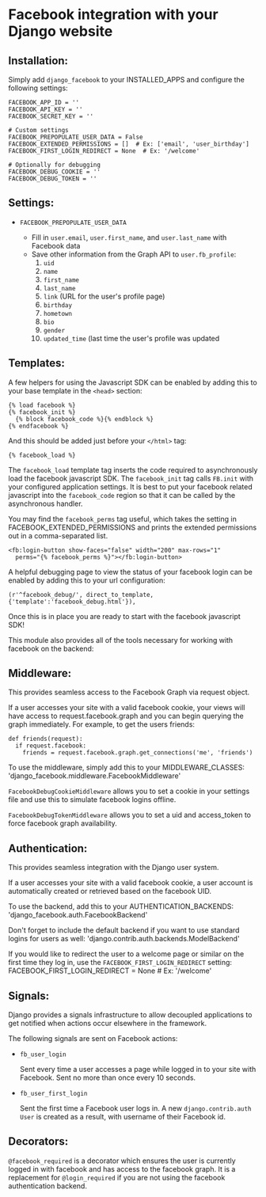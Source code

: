 Facebook integration with your Django website
=============================================

Installation:
------------
Simply add ``django_facebook`` to your INSTALLED_APPS and configure
the following settings:

    FACEBOOK_APP_ID = ''
    FACEBOOK_API_KEY = ''
    FACEBOOK_SECRET_KEY = ''

    # Custom settings
    FACEBOOK_PREPOPULATE_USER_DATA = False
    FACEBOOK_EXTENDED_PERMISSIONS = []  # Ex: ['email', 'user_birthday']
    FACEBOOK_FIRST_LOGIN_REDIRECT = None  # Ex: '/welcome'
    
    # Optionally for debugging
    FACEBOOK_DEBUG_COOKIE = ''
    FACEBOOK_DEBUG_TOKEN = ''


Settings:
--------

* ``FACEBOOK_PREPOPULATE_USER_DATA``

  * Fill in ``user.email``, ``user.first_name``, and ``user.last_name`` with Facebook data
  * Save other information from the Graph API to ``user.fb_profile``:
     1. ``uid``
     2. ``name``
     3. ``first_name``
     4. ``last_name``
     5. ``link`` (URL for the user's profile page)
     6. ``birthday``
     7. ``hometown``
     8. ``bio``
     9. ``gender``
     10. ``updated_time`` (last time the user's profile was updated

Templates:
---------
A few helpers for using the Javascript SDK can be enabled by adding
this to your base template in the ``<head>`` section:

    {% load facebook %}
    {% facebook_init %}
      {% block facebook_code %}{% endblock %}
    {% endfacebook %}

And this should be added just before your ``</html>`` tag:

    {% facebook_load %}
    
The ``facebook_load`` template tag inserts the code required to
asynchronously load the facebook javascript SDK. The ``facebook_init``
tag calls ``FB.init`` with your configured application settings. It is
best to put your facebook related javascript into the ``facebook_code``
region so that it can be called by the asynchronous handler.

You may find the ``facebook_perms`` tag useful, which takes the setting
in FACEBOOK_EXTENDED_PERMISSIONS and prints the extended permissions out
in a comma-separated list.

    <fb:login-button show-faces="false" width="200" max-rows="1"
      perms="{% facebook_perms %}"></fb:login-button>


A helpful debugging page to view the status of your facebook login can
be enabled by adding this to your url configuration:

    (r'^facebook_debug/', direct_to_template, {'template':'facebook_debug.html'}),  


Once this is in place you are ready to start with the facebook javascript SDK!

This module also provides all of the tools necessary for working with facebook
on the backend:


Middleware:
----------
This provides seamless access to the Facebook Graph via request object.

If a user accesses your site with a valid facebook cookie, your views
will have access to request.facebook.graph and you can begin querying
the graph immediately. For example, to get the users friends:

    def friends(request):
      if request.facebook:
        friends = request.facebook.graph.get_connections('me', 'friends')
        
To use the middleware, simply add this to your MIDDLEWARE_CLASSES:
    'django_facebook.middleware.FacebookMiddleware'


``FacebookDebugCookieMiddleware`` allows you to set a cookie in your settings
file and use this to simulate facebook logins offline.

``FacebookDebugTokenMiddleware`` allows you to set a uid and access_token to
force facebook graph availability.


Authentication:
--------------
This provides seamless integration with the Django user system.

If a user accesses your site with a valid facebook cookie, a user
account is automatically created or retrieved based on the facebook UID.

To use the backend, add this to your AUTHENTICATION_BACKENDS:
    'django_facebook.auth.FacebookBackend'

Don't forget to include the default backend if you want to use standard
logins for users as well:
    'django.contrib.auth.backends.ModelBackend'

If you would like to redirect the user to a welcome page or similar on the
first time they log in, use the ``FACEBOOK_FIRST_LOGIN_REDIRECT`` setting:
    FACEBOOK_FIRST_LOGIN_REDIRECT = None  # Ex: '/welcome'


Signals:
-------
Django provides a signals infrastructure to allow decoupled applications to get
notified when actions occur elsewhere in the framework.

The following signals are sent on Facebook actions:

* ``fb_user_login``

  Sent every time a user accesses a page while logged in to your site with Facebook.  Sent no more than once every 10 seconds.

* ``fb_user_first_login``

  Sent the first time a Facebook user logs in.  A new ``django.contrib.auth`` ``User`` is created as a result, with username of their Facebook id.


Decorators:
----------
``@facebook_required`` is a decorator which ensures the user is currently
logged in with facebook and has access to the facebook graph. It is a replacement
for ``@login_required`` if you are not using the facebook authentication backend.
